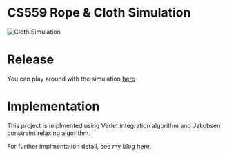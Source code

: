 # CS559 Rope & Cloth Simulation

![Cloth Simulation](https://user-images.githubusercontent.com/79500078/200140962-6e03b02b-a426-46ad-bdbc-0a5de2ba86de.png)

# Release

You can play around with the simulation [here](https://fangjun-zhou.github.io/cs559-cloth-simulation/dist/)

# Implementation

This project is implmented using Verlet integration algorithm and Jakobsen constraint relaxing algorithm.

For further implmentation detail, see my blog [here](https://fangjun-zhou.github.io/Blog/computer-graphics/2022/11/03/cloth-simulation.html).
